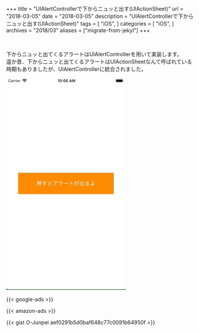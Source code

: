 +++
title = "UIAlertControllerで下からニュッと出す(UIActionSheet)"
url = "2018-03-05"
date = "2018-03-05"
description = "UIAlertControllerで下からニュッと出す(UIActionSheet)"
tags = [
    "iOS",
]
categories = [
    "iOS",
]
archives = "2018/03"
aliases = ["migrate-from-jekyl"]
+++

<br>

下からニュッと出てくるアラートはUIAlertControllerを用いて実装します。  
遥か昔、下からニュッと出てくるアラートはUIActionSheetなんて呼ばれている時期もありましたが、UIAlertControllerに統合されました。  

![alt](1.gif)

<!-- Google Ads -->
{{< google-ads >}}

<!-- Amazon Ads -->
{{< amazon-ads >}}

{{< gist O-Junpei aef0291b5d0baf648c77c0091b64950f >}}
